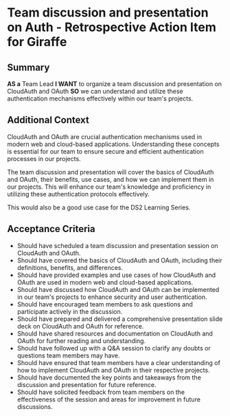 
# Team discussion and presentation on Auth - Retrospective Action Item for Giraffe
## Summary
**AS a** Team Lead
**I WANT** to organize a team discussion and presentation on CloudAuth and OAuth
**SO** we can understand and utilize these authentication mechanisms effectively within our team's projects.

## Additional Context
CloudAuth and OAuth are crucial authentication mechanisms used in modern web and cloud-based applications. Understanding these concepts is essential for our team to ensure secure and efficient authentication processes in our projects.

The team discussion and presentation will cover the basics of CloudAuth and OAuth, their benefits, use cases, and how we can implement them in our projects. This will enhance our team's knowledge and proficiency in utilizing these authentication protocols effectively.

This would also be a good use case for the DS2 Learning Series.

## Acceptance Criteria

- Should have scheduled a team discussion and presentation session on CloudAuth and OAuth.
- Should have covered the basics of CloudAuth and OAuth, including their definitions, benefits, and differences.
- Should have provided examples and use cases of how CloudAuth and OAuth are used in modern web and cloud-based applications.
- Should have discussed how CloudAuth and OAuth can be implemented in our team's projects to enhance security and user authentication.
- Should have encouraged team members to ask questions and participate actively in the discussion.
- Should have prepared and delivered a comprehensive presentation slide deck on CloudAuth and OAuth for reference.
- Should have shared resources and documentation on CloudAuth and OAuth for further reading and understanding.
- Should have followed up with a Q&A session to clarify any doubts or questions team members may have.
- Should have ensured that team members have a clear understanding of how to implement CloudAuth and OAuth in their respective projects.
- Should have documented the key points and takeaways from the discussion and presentation for future reference.
- Should have solicited feedback from team members on the effectiveness of the session and areas for improvement in future discussions.
